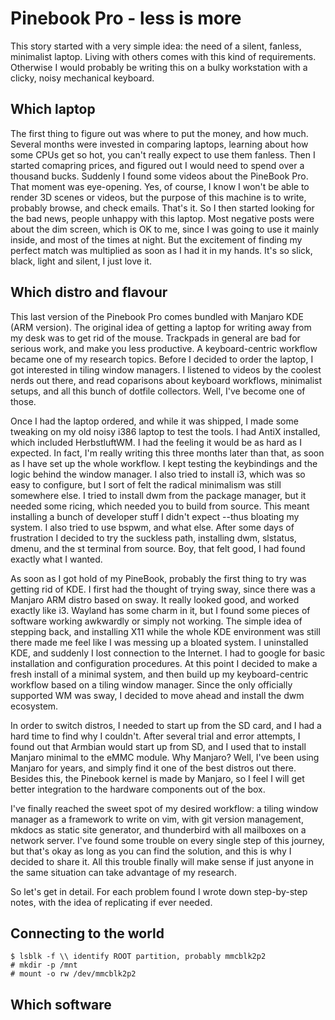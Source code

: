 # Pinebook Pro - less is more

This story started with a very simple idea: the need of a silent, fanless, minimalist laptop. Living with others comes with this kind of requirements. Otherwise I would probably be writing this on a bulky workstation with a clicky, noisy mechanical keyboard.

## Which laptop

The first thing to figure out was where to put the money, and how much. Several months were invested in comparing laptops, learning about how some CPUs get so hot, you can't really expect to use them fanless. Then I started comapring prices, and figured out I would need to spend over a thousand bucks. Suddenly I found some videos about the PineBook Pro. That moment was eye-opening. Yes, of course, I know I won't be able to render 3D scenes or videos, but the purpose of this machine is to write, probably browse, and check emails. That's it. So I then started looking for the bad news, people unhappy with this laptop. Most negative posts were about the dim screen, which is OK to me, since I was going to use it mainly inside, and most of the times at night. But the excitement of finding my perfect match was multiplied as soon as I had it in my hands. It's so slick, black, light and silent, I just love it.

## Which distro and flavour

This last version of the Pinebook Pro comes bundled with Manjaro KDE (ARM version). The original idea of getting a laptop for writing away from my desk was to get rid of the mouse. Trackpads in general are bad for serious work, and make you less productive. A keyboard-centric workflow became one of my research topics. Before I decided to order the laptop, I got interested in tiling window managers. I listened to videos by the coolest nerds out there, and read coparisons about keyboard workflows, minimalist setups, and all this bunch of dotfile collectors. Well, I've become one of those.

Once I had the laptop ordered, and while it was shipped, I made some tweaking on my old noisy i386 laptop to test the tools. I had AntiX installed, which included HerbstluftWM. I had the feeling it would be as hard as I expected. In fact, I'm really writing this three months later than that, as soon as I have set up the whole workflow. I kept testing the keybindings and the logic behind the window manager. I also tried to install i3, which was so easy to configure, but I sort of felt the radical minimalism was still somewhere else. I tried to install dwm from the package manager, but it needed some ricing, which needed you to build from source. This meant installing a bunch of developer stuff I didn't expect --thus bloating my system. I also tried to use bspwm, and what else. After some days of frustration I decided to try the suckless path, installing dwm, slstatus, dmenu, and the st terminal from source. Boy, that felt good, I had found exactly what I wanted.

As soon as I got hold of my PineBook, probably the first thing to try was getting rid of KDE. I first had the thought of trying sway, since there was a Manjaro ARM distro based on sway. It really looked good, and worked exactly like i3. Wayland has some charm in it, but I found some pieces of software working awkwardly or simply not working. The simple idea of stepping back, and installing X11 while the whole KDE environment was still there made me feel like I was messing up a bloated system. I uninstalled KDE, and suddenly I lost connection to the Internet. I had to google for basic installation and configuration procedures. At this point I decided to make a fresh install of a minimal system, and then build up my keyboard-centric workflow based on a tiling window manager. Since the only officially supported WM was sway, I decided to move ahead and install the dwm ecosystem.

In order to switch distros, I needed to start up from the SD card, and I had a hard time to find why I couldn't. After several trial and error attempts, I found out that Armbian would start up from SD, and I used that to install Manjaro minimal to the eMMC module. Why Manjaro? Well, I've been using Manjaro for years, and simply find it one of the best distros out there. Besides this, the Pinebook kernel is made by Manjaro, so I feel I will get better integration to the hardware components out of the box.

I've finally reached the sweet spot of my desired workflow: a tiling window manager as a framework to write on vim, with git version management, mkdocs as static site generator, and thunderbird with all mailboxes on a network server. I've found some trouble on every single step of this journey, but that's okay as long as you can find the solution, and this is why I decided to share it. All this trouble finally will make sense if just anyone in the same situation can take advantage of my research.

So let's get in detail. For each problem found I wrote down step-by-step notes, with the idea of replicating if ever needed.
 
## Connecting to the world

```
$ lsblk -f \\ identify ROOT partition, probably mmcblk2p2
# mkdir -p /mnt
# mount -o rw /dev/mmcblk2p2
```

## Which software
